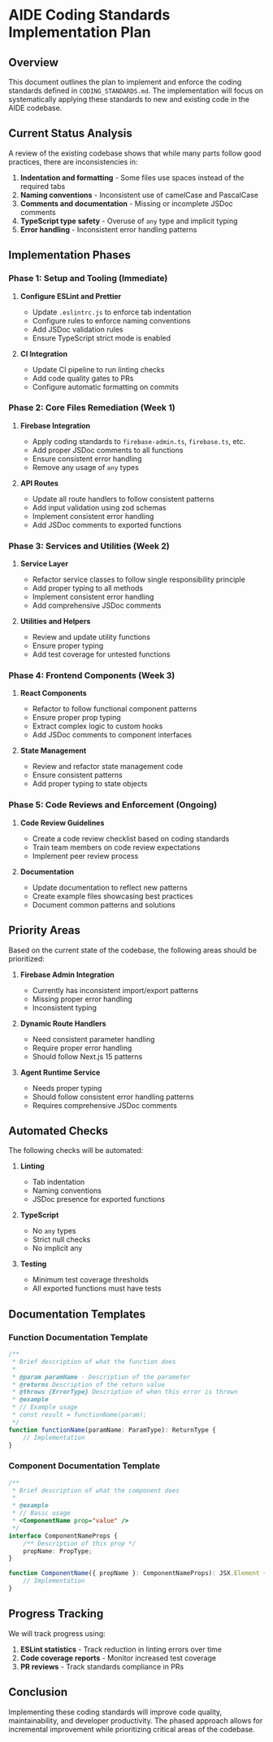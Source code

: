 # AIDE Coding Standards Implementation Plan

## Overview

This document outlines the plan to implement and enforce the coding standards defined in `CODING_STANDARDS.md`. The implementation will focus on systematically applying these standards to new and existing code in the AIDE codebase.

## Current Status Analysis

A review of the existing codebase shows that while many parts follow good practices, there are inconsistencies in:

1. **Indentation and formatting** - Some files use spaces instead of the required tabs
2. **Naming conventions** - Inconsistent use of camelCase and PascalCase
3. **Comments and documentation** - Missing or incomplete JSDoc comments
4. **TypeScript type safety** - Overuse of `any` type and implicit typing
5. **Error handling** - Inconsistent error handling patterns

## Implementation Phases

### Phase 1: Setup and Tooling (Immediate)

1. **Configure ESLint and Prettier**
   - Update `.eslintrc.js` to enforce tab indentation
   - Configure rules to enforce naming conventions
   - Add JSDoc validation rules
   - Ensure TypeScript strict mode is enabled

2. **CI Integration**
   - Update CI pipeline to run linting checks
   - Add code quality gates to PRs
   - Configure automatic formatting on commits

### Phase 2: Core Files Remediation (Week 1)

1. **Firebase Integration**
   - Apply coding standards to `firebase-admin.ts`, `firebase.ts`, etc.
   - Add proper JSDoc comments to all functions
   - Ensure consistent error handling
   - Remove any usage of `any` types

2. **API Routes**
   - Update all route handlers to follow consistent patterns
   - Add input validation using zod schemas
   - Implement consistent error handling
   - Add JSDoc comments to exported functions

### Phase 3: Services and Utilities (Week 2)

1. **Service Layer**
   - Refactor service classes to follow single responsibility principle
   - Add proper typing to all methods
   - Implement consistent error handling
   - Add comprehensive JSDoc comments

2. **Utilities and Helpers**
   - Review and update utility functions
   - Ensure proper typing
   - Add test coverage for untested functions

### Phase 4: Frontend Components (Week 3)

1. **React Components**
   - Refactor to follow functional component patterns
   - Ensure proper prop typing
   - Extract complex logic to custom hooks
   - Add JSDoc comments to component interfaces

2. **State Management**
   - Review and refactor state management code
   - Ensure consistent patterns
   - Add proper typing to state objects

### Phase 5: Code Reviews and Enforcement (Ongoing)

1. **Code Review Guidelines**
   - Create a code review checklist based on coding standards
   - Train team members on code review expectations
   - Implement peer review process

2. **Documentation**
   - Update documentation to reflect new patterns
   - Create example files showcasing best practices
   - Document common patterns and solutions

## Priority Areas

Based on the current state of the codebase, the following areas should be prioritized:

1. **Firebase Admin Integration**
   - Currently has inconsistent import/export patterns
   - Missing proper error handling
   - Inconsistent typing

2. **Dynamic Route Handlers**
   - Need consistent parameter handling
   - Require proper error handling
   - Should follow Next.js 15 patterns

3. **Agent Runtime Service**
   - Needs proper typing
   - Should follow consistent error handling patterns
   - Requires comprehensive JSDoc comments

## Automated Checks

The following checks will be automated:

1. **Linting**
   - Tab indentation
   - Naming conventions
   - JSDoc presence for exported functions

2. **TypeScript**
   - No `any` types
   - Strict null checks
   - No implicit any

3. **Testing**
   - Minimum test coverage thresholds
   - All exported functions must have tests

## Documentation Templates

### Function Documentation Template

```typescript
/**
 * Brief description of what the function does
 *
 * @param paramName - Description of the parameter
 * @returns Description of the return value
 * @throws {ErrorType} Description of when this error is thrown
 * @example
 * // Example usage
 * const result = functionName(param);
 */
function functionName(paramName: ParamType): ReturnType {
	// Implementation
}
```

### Component Documentation Template

```typescript
/**
 * Brief description of what the component does
 *
 * @example
 * // Basic usage
 * <ComponentName prop="value" />
 */
interface ComponentNameProps {
	/** Description of this prop */
	propName: PropType;
}

function ComponentName({ propName }: ComponentNameProps): JSX.Element {
	// Implementation
}
```

## Progress Tracking

We will track progress using:

1. **ESLint statistics** - Track reduction in linting errors over time
2. **Code coverage reports** - Monitor increased test coverage
3. **PR reviews** - Track standards compliance in PRs

## Conclusion

Implementing these coding standards will improve code quality, maintainability, and developer productivity. The phased approach allows for incremental improvement while prioritizing critical areas of the codebase.
